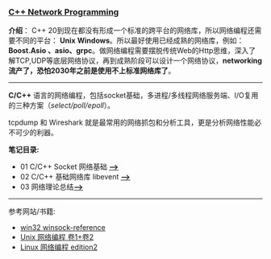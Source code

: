 ### [C++ Network Programming](#)
**介绍**： C++ 20到现在都没有形成一个标准的跨平台的网络库，所以网络编程还需要不同的平台： **Unix** **Windows**。所以最好使用已经成熟的网络库，例如：
**Boost.Asio 、asio、grpc**。做网络编程需要摆脱传统Web的Http思维，深入了解TCP,UDP等底层网络协议，再到成熟阶段可以设计一个网络协议，**networking 流产了，恐怕2030年之前是使用不上标准网络库了**。

----
**C/C++** 语言的网络编程，包括socket基础，多进程/多线程网络服务端、I/O复用的三种方案（*select/poll/epoll*）。 

tcpdump 和 Wireshark 就是最常用的网络抓包和分析工具，更是分析网络性能必不可少的利器。

**笔记目录:**

* 01 C/C++ Socket 网络基础 [**-->**](./socket)
* 02 C/C++ 基础网络库 libevent [**-->**](./libevent)
* 03 网络理论总结[**-->**](./theory)



----
参考网站/书籍:
- [win32 winsock-reference](https://learn.microsoft.com/zh-cn/windows/win32/winsock/winsock-reference)
- [Unix 网络编程 卷1+卷2](#)
- [Linux 网络编程 edition2](#)
